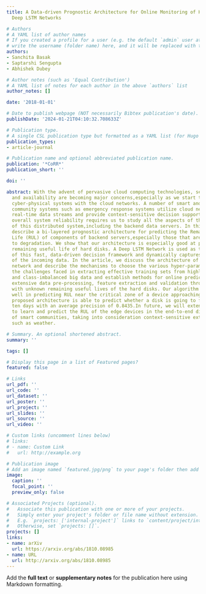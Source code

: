 ```yaml
---
title: A Data-driven Prognostic Architecture for Online Monitoring of Hard Disks Using
  Deep LSTM Networks

# Authors
# A YAML list of author names
# If you created a profile for a user (e.g. the default `admin` user at `content/authors/admin/`), 
# write the username (folder name) here, and it will be replaced with their full name and linked to their profile.
authors:
- Sanchita Basak
- Saptarshi Sengupta
- Abhishek Dubey

# Author notes (such as 'Equal Contribution')
# A YAML list of notes for each author in the above `authors` list
author_notes: []

date: '2018-01-01'

# Date to publish webpage (NOT necessarily Bibtex publication's date).
publishDate: '2024-01-21T04:10:32.708633Z'

# Publication type.
# A single CSL publication type but formatted as a YAML list (for Hugo requirements).
publication_types:
- article-journal

# Publication name and optional abbreviated publication name.
publication: '*CoRR*'
publication_short: ''

doi: ''

abstract: With the advent of pervasive cloud computing technologies, service reliability
  and availability are becoming major concerns,especially as we start to integrate
  cyber-physical systems with the cloud networks. A number of smart and connected
  community systems such as emergency response systems utilize cloud networks to analyze
  real-time data streams and provide context-sensitive decision support.Improving
  overall system reliability requires us to study all the aspects of the end-to-end
  of this distributed system,including the backend data servers. In this paper, we
  describe a bi-layered prognostic architecture for predicting the Remaining Useful
  Life (RUL) of components of backend servers,especially those that are subjected
  to degradation. We show that our architecture is especially good at predicting the
  remaining useful life of hard disks. A Deep LSTM Network is used as the backbone
  of this fast, data-driven decision framework and dynamically captures the pattern
  of the incoming data. In the article, we discuss the architecture of the neural
  network and describe the mechanisms to choose the various hyper-parameters. We describe
  the challenges faced in extracting effective training sets from highly unorganized
  and class-imbalanced big data and establish methods for online predictions with
  extensive data pre-processing, feature extraction and validation through test sets
  with unknown remaining useful lives of the hard disks. Our algorithm performs especially
  well in predicting RUL near the critical zone of a device approaching failure.The
  proposed architecture is able to predict whether a disk is going to fail in next
  ten days with an average precision of 0.8435.In future, we will extend this architecture
  to learn and predict the RUL of the edge devices in the end-to-end distributed systems
  of smart communities, taking into consideration context-sensitive external features
  such as weather.

# Summary. An optional shortened abstract.
summary: ''

tags: []

# Display this page in a list of Featured pages?
featured: false

# Links
url_pdf: ''
url_code: ''
url_dataset: ''
url_poster: ''
url_project: ''
url_slides: ''
url_source: ''
url_video: ''

# Custom links (uncomment lines below)
# links:
# - name: Custom Link
#   url: http://example.org

# Publication image
# Add an image named `featured.jpg/png` to your page's folder then add a caption below.
image:
  caption: ''
  focal_point: ''
  preview_only: false

# Associated Projects (optional).
#   Associate this publication with one or more of your projects.
#   Simply enter your project's folder or file name without extension.
#   E.g. `projects: ['internal-project']` links to `content/project/internal-project/index.md`.
#   Otherwise, set `projects: []`.
projects: []
links:
- name: arXiv
  url: https://arxiv.org/abs/1810.08985
- name: URL
  url: http://arxiv.org/abs/1810.08985
---
```


Add the **full text** or **supplementary notes** for the publication here using Markdown formatting.
